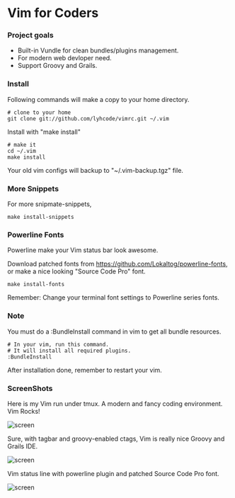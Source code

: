 # Vim for Coders #

### Project goals ###

- Built-in Vundle for clean bundles/plugins management.
- For modern web devloper need.
- Support Groovy and Grails.

### Install ###

Following commands will make a copy to your home directory.

    # clone to your home
    git clone git://github.com/lyhcode/vimrc.git ~/.vim

Install with "make install"

    # make it
    cd ~/.vim
    make install

Your old vim configs will backup to "~/.vim-backup.tgz" file.

### More Snippets ###

For more snipmate-snippets,

    make install-snippets

### Powerline Fonts ###

Powerline make your Vim status bar look awesome.

Download patched fonts from https://github.com/Lokaltog/powerline-fonts,
or make a nice looking "Source Code Pro" font.

    make install-fonts

Remember: Change your terminal font settings to Powerline series fonts.

### Note ###

You must do a :BundleInstall command in vim to get all bundle resources.

    # In your vim, run this command.
    # It will install all required plugins.
    :BundleInstall

After installation done, remember to restart your vim.

### ScreenShots ###

Here is my Vim run under tmux. A modern and fancy coding environment. Vim Rocks!

![screen](https://raw.github.com/lyhcode/vimrc/master/screenshot/screen1.png)

Sure, with tagbar and groovy-enabled ctags, Vim is really nice Groovy and Grails IDE.

![screen](https://raw.github.com/lyhcode/vimrc/master/screenshot/screen2.png)

Vim status line with powerline plugin and patched Source Code Pro font.

![screen](https://raw.github.com/lyhcode/vimrc/master/screenshot/screen3.png)
